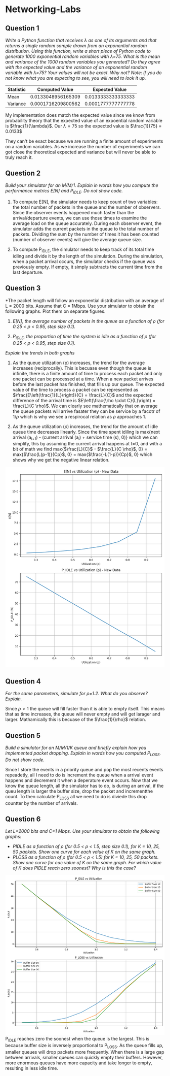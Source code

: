 # Networking-Labs

## Question 1
*Write a Python function that receives λ as one of its arguments and that returns a single random sample
drawn from an exponential random distribution. Using this function, write a short piece of Python code
to generate 1000 exponential random variables with λ=75. What is the mean and variance of the 1000
random variables you generated? Do they agree with the expected value and the variance of an
exponential random variable with λ=75? Your values will not be exact. Why not? Note: if you do not
know what you are expecting to see, you will need to look it up.*

| **Statistic** | **Computed Value**       | **Expected Value**        |
|---------------|---------------------------|---------------------------|
| Mean          | 0.0133048956165309        | 0.0133333333333333        |
| Variance      | 0.0001716209800562        | 0.0001777777777778        |

My implementation does match the expected value since we know from probability theory that the expected value of an expoential random variable is $\frac{1}{\lambda}$. Our $\lambda = 75$ so the expected value is $\frac{1}{75} = 0.0133$ 

They can't be exact because we are running a finite amount of experiments on a random variables. As we increase
the number of experiments we can got close the theoretical expected and variance but will never be able to truly reach it.

## Question 2
*Build your simulator for an M/M/1. Explain in words how you compute the performance metrics E[N] and
P<sub>IDLE</sub>. Do not show code.*

1. To compute E[N], the simulator needs to keep count of two variables: the total number of packets in the queue and the number of observers. Since the observer events happened much faster than the arrival/departure events, we can use those times to examine the average load on the queue accurately. During each observer event, the simulator adds the current packets in the queue to the total number of packets. Dividing the sum by the number of times it has been counted (number of observer events) will give the average queue size.

2. To compute P<sub>IDLE</sub>, the simulator needs to keep track of its total time idling and divide it by the length of the simulation. During the simulation, when a packet arrival occurs, the simulator checks if the queue was previously empty. If empty, it simply subtracts the current time from the last departure.  

## Question 3
*The packet length will follow an exponential distribution with an average of L = 2000 bits. Assume that C
= 1Mbps. Use your simulator to obtain the following graphs. Plot them on separate figures.

1. *E[N], the average number of packets in the queue as a function of ρ (for 0.25 < ρ < 0.95, step size 0.1).* 

2. *P<sub>IDLE</sub>, the proportion of time the system is idle as a function of ρ (for 0.25 < ρ < 0.95, step size 0.1).*

*Explain the trends in both graphs*

1. As the queue utilization (ρ) increases, the trend for the average increases (reciprocally). This is becuase even though the queue is infinite, there is a finite amount of time to process each packet and only one packet can be processed at a time. When a new packet arrives before the last packet has finished, that fills up our queue. The expected value of the time to process a packet can be represented as $\frac{E\left(\frac{1}{L}\right)}{C} = \frac{L}{C}$ and the expected difference of the arrival time is $E\left(\frac{\rho \cdot C}{L}\right) = \frac{L}{C \rho}$. We can clearly see mathematically that on average the queue packets will arrive fasater they can be service by a facotr of $1/\rho$ which is why we see a respirocal relation as $\rho$ approaches $1$. 

2. As the queue utilization ($\rho$) increases, the trend for the amount of idle queue time decreases linearly. Since the time spent idiling is max{next arrival (a<sub>i+1</sub>) - (current arrival (a<sub>i</sub>) + service time (s), 0)}
which we can simplify, this by assuming the current arrival happens at t=0, and with a bit of math we find max{$\frac{L}{C}$ - $\frac{L}{C \rho}$, 0}
= max{$\frac{L(p-1)}{Cp}$, 0} = max{$\frac{-L(1-p)}{Cp}$, 0} which shows why we get the negative linear relation. 

![Graph for Question 3](./plot3.png)

## Question 4

*For the same parameters, simulate for ρ=1.2. What do you observe? Explain.*

Since $\rho > 1$ the queue will fill faster than it is able to empty itself. This means that as time increases, the queue will never empty and will get larager and larger. Mathamically this is becuase of the $\frac{1}{\rho}$ relation.

## Question 5

*Build a simulator for an M/M/1/K queue and briefly explain how you implemented packet dropping. Explain in words how you computed P<sub>LOSS</sub>. Do not show code.*

Since I store the events in a priority queue and pop the most recents events repeadetly, all I need to do is increment the queue when a arrival event happens and decrement it when a deperature event occurs. Now that we know the queue length, all the simulator has to do, is during an arrival, if the queu length is larger the buffer size, drop the packet and incrementthe count. To then calculate P<sub>LOSS</sub> all we need to do is diviede this drop countter by the number of arrivals.

## Question 6
*Let L=2000 bits and C=1 Mbps. Use your simulator to obtain the following graphs:*
- *PIDLE as a function of ρ (for 0.5 < ρ < 1.5, step size 0.1), for K = 10, 25, 50 packets. Show one curve for each value of K on the same graph.*
- *PLOSS as a function of ρ (for 0.5 < ρ < 1.5) for K = 10, 25, 50 packets. Show one curve for eac value of K on the same graph.*
*For which value of K does PIDLE reach zero soonest? Why is this the case?*

![Graph for Question 6](./plot6.png)
P<sub>IDLE</sub> reaches zero the soonest when the queue is the largest. This is because buffer size is inversely proportional to P<sub>LOSS</sub>. As the queue fills up, smaller queues will drop packets more frequently. When there is a large gap between arrivals, smaller queues can quickly empty their buffers. However, more enormous queues have more capacity and take longer to empty, resulting in less idle time.
